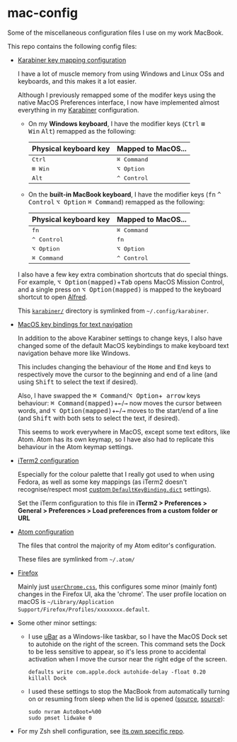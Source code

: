 # mac-config
Some of the miscellaneous configuration files I use on my work MacBook.

This repo contains the following config files:

* [Karabiner key mapping configuration](karabiner/)

  I have a lot of muscle memory from using Windows and Linux OSs and keyboards, and this makes it a lot easier.
  
  Although I previously remapped some of the modifer keys using the native MacOS Preferences interface, I now have implemented almost everything in my [Karabiner](https://pqrs.org/osx/karabiner/) configuration.
  
  * On my **Windows keyboard**, I have the modifier keys (<kbd>Ctrl</kbd>&nbsp;<kbd>⊞ Win</kbd>&nbsp;<kbd>Alt</kbd>) remapped as the following:
    
    | Physical keyboard key | Mapped to MacOS... |
    | -----------|------------ |
    | <kbd>Ctrl</kbd> | <kbd>⌘ Command</kbd> |
    | <kbd>⊞ Win</kbd> | <kbd>⌥ Option</kbd> |
    | <kbd>Alt</kbd> | <kbd>^ Control</kbd> |
    
  * On the **built-in MacBook keyboard**, I have the modifier keys (<kbd>fn</kbd>&nbsp;<kbd>^ Control</kbd>&nbsp;<kbd>⌥ Option</kbd>&nbsp;<kbd>⌘ Command</kbd>) remapped as the following:
    
    | Physical keyboard key | Mapped to MacOS... |
    | -----------|------------ |
    | <kbd>fn</kbd> | <kbd>⌘ Command</kbd> |
    | <kbd>^ Control</kbd> | <kbd>fn</kbd> |
    | <kbd>⌥ Option</kbd> | <kbd>⌥ Option</kbd> |
    | <kbd>⌘ Command</kbd> | <kbd>^ Control</kbd> |
    
  I also have a few key extra combination shortcuts that do special things. For example, <kbd>⌥ Option(mapped)</kbd>+<kbd>Tab</kbd> opens MacOS Mission Control, and a single press on <kbd>⌥ Option(mapped)</kbd> is mapped to the keyboard shortcut to open [Alfred](https://www.alfredapp.com/).
  
  This [`karabiner/`](karabiner/) directory is symlinked from `~/.config/karabiner`.
  
* [MacOS key bindings for text navigation](macoskeybindings/macoskeybindings.md)
  
  In addition to the above Karabiner settings to change keys, I also have changed some of the default MacOS keybindings to make keyboard text navigation behave more like Windows.
  
  This includes changing the behaviour of the <kbd>Home</kbd> and <kbd>End</kbd> keys to respectively move the cursor to the beginning and end of a line (and using <kbd>Shift</kbd> to select the text if desired).
  
  Also, I have swapped the <kbd>⌘ Command</kbd>/<kbd>⌥ Option</kbd>+<kbd> arrow</kbd> keys behaviour: <kbd>⌘ Command(mapped)</kbd>+<kbd>←</kbd>/<kbd>→</kbd>  now moves the cursor between words, and <kbd>⌥ Option(mapped)</kbd>+<kbd>←</kbd>/<kbd>→</kbd> moves to the start/end of a line (and <kbd>Shift</kbd> with both sets to select the text, if desired). 
  
  This seems to work everywhere in MacOS, except some text editors, like Atom. Atom has its own keymap, so I have also had to replicate this behaviour in the Atom keymap settings. 
* [iTerm2 configuration](iterm2/)
  
  Especially for the colour palette that I really got used to when using Fedora, as well as some key mappings (as iTerm2 doesn't recognise/respect most [custom `DefaultKeyBinding.dict`](macoskeybindings/macoskeybindings.md) settings).
  
  Set the iTerm configuration to this file in **iTerm2 > Preferences > General > Preferences > Load preferences from a custom folder or URL**
* [Atom configuration](atom/)
  
  The files that control the majority of my Atom editor's configuration.
  
  These files are symlinked from `~/.atom/`
* [Firefox](firefox/)
  
  Mainly just [`userChrome.css`](firefox/userChrome.css), this configures some minor (mainly font) changes in the Firefox UI, aka the 'chrome'. The user profile location on macOS is `~/Library/Application Support/Firefox/Profiles/xxxxxxxx.default`.
* Some other minor settings:
  * I use [uBar](https://brawersoftware.com/products/ubar) as a Windows-like taskbar, so I have the MacOS Dock set to autohide on the right of the screen. This command sets the Dock to be less sensitive to appear, so it's less prone to accidental activation when I move the cursor near the right edge of the screen.
    
    ```shell
    defaults write com.apple.dock autohide-delay -float 0.20
    killall Dock
    ```
  * I used these settings to stop the MacBook from automatically turning on or resuming from sleep when the lid is opened ([source](http://osxdaily.com/2017/01/19/disable-boot-on-open-lid-macbook-pro/), [source](http://osxdaily.com/2011/04/26/disable-wake-from-sleep-when-opening-the-lid-of-a-macbook-pro/)):
    
    ```shell
    sudo nvram AutoBoot=%00
    sudo pmset lidwake 0
    ```
* For my Zsh shell configuration, see [its own specific repo](https://github.com/lucascosti/zshrc).
